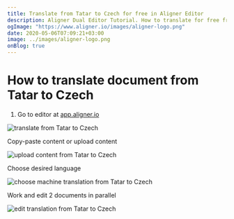 ```yaml
---
title: Translate from Tatar to Czech for free in Aligner Editor
description: Aligner Dual Editor Tutorial. How to translate for free from Tatar to Czech. Aligner is multilingual document management platform. 
ogImage: "https://www.aligner.io/images/aligner-logo.png"
date: 2020-05-06T07:09:21+03:00
image: ../images/aligner-logo.png
onBlog: true
---
```


# How to translate document from Tatar to Czech

1. Go to editor at [app.aligner.io](https://app.aligner.io "Aligner App web page")

![translate from Tatar to Czech](../aligner-blank-editor.png "translate from Tatar to Czech")

Copy-paste content or upload content

![upload content from Tatar to Czech](../aligner-uploaded-document.png "upload content from Tatar to Czech")

Choose desired language

![choose machine translation from Tatar to Czech](../aligner-language-dropdown.png "choose machine translation from Tatar to Czech")

Work and edit 2 documents in parallel

![edit translation from Tatar to Czech](../aligner-double-sitded-editor.png "edit translation from Tatar to Czech")

